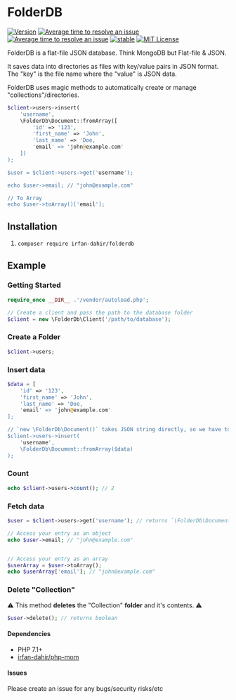 # FolderDB
[![Version](https://img.shields.io/packagist/v/irfan-dahir/folderdb.svg?style=flat)](https://packagist.org/packages/irfan-dahir/folderdb) [![Average time to resolve an issue](http://isitmaintained.com/badge/resolution/irfan-dahir/folderdb.svg)](http://isitmaintained.com/project/irfan-dahir/folderdb "Average time to resolve an issue") [![Average time to resolve an issue](http://isitmaintained.com/badge/resolution/irfan-dahir/folderdb.svg)](http://isitmaintained.com/project/irfan-dahir/folderdb "Average time to resolve an issue") [![stable](https://img.shields.io/badge/PHP-^%207.1-blue.svg?style=flat)]() [![MIT License](https://img.shields.io/github/license/irfan-dahir/folderdb.svg?style=flat)](https://img.shields.io/github/license/irfan-dahir/folderdb.svg?style=flat)


FolderDB is a flat-file JSON database. Think MongoDB but Flat-file & JSON.

It saves data into directories as files with key/value pairs in JSON format. The "key" is the file name where the "value" is JSON data.

FolderDB uses magic methods to automatically create or manage "collections"/directories.
```php
$client->users->insert(
    'username',
    \FolderDb\Document::fromArray([
        'id' => '123',
        'first_name' => 'John',
        'last_name' => 'Doe,
        'email' => 'john@example.com'
    ])
);

$user = $client->users->get('username');

echo $user->email; // "john@example.com"

// To Array
echo $user->toArray()['email'];
```

## Installation
1. `composer require irfan-dahir/folderdb`

## Example

### Getting Started
```php
require_once __DIR__ .'/vendor/autoload.php';

// Create a client and pass the path to the database folder
$client = new \FolderDb\Client('/path/to/database');
```


### Create a Folder
```php
$client->users;
```

### Insert data
```php
$data = [
    'id' => '123',
    'first_name' => 'John',
    'last_name' => 'Doe,
    'email' => 'john@example.com'
];

// `new \FolderDb\Document()` takes JSON string directly, so we have to convert it to array
$client->users->insert(
    'username',
    \FolderDb\Document::fromArray($data)
);
```

### Count
```php
echo $client->users->count(); // 2
```

### Fetch data
```php
$user = $client->users->get('username'); // returns `\FolderDb\Document`

// Access your entry as an object
echo $user->email; // "john@example.com"


// Access your entry as an array
$userArray = $user->toArray();
echo $userArray['email']; // "john@example.com"
```

### Delete "Collection"
⚠️ This method **deletes** the "Collection" **folder** and it's contents. ⚠️
```php
$user->delete(); // returns boolean
```

#### Dependencies
- PHP 7.1+
- [irfan-dahir/php-mom](https://github.com/irfan-dahir/php-mom)

#### Issues
Please create an issue for any bugs/security risks/etc